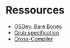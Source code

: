 # Ressources

* [OSDev: Bare Bones](https://wiki.osdev.org/Bare_Bones)
* [Grub specification](https://www.gnu.org/software/grub/manual/multiboot/multiboot.html)
* [Cross-Compiler](https://newos.org/toolchains/i386-elf-7.5.0-Linux-x86_64.tar.xz)
